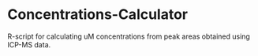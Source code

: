 # Concentrations-Calculator
R-script for calculating uM concentrations from peak areas obtained using ICP-MS data. 

